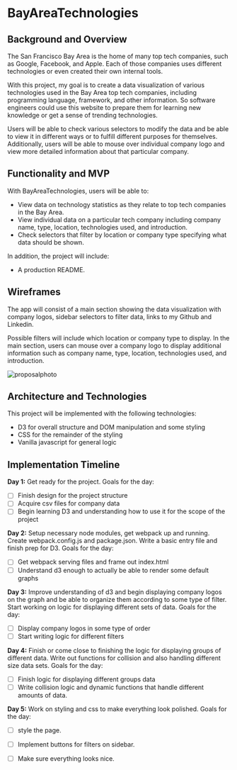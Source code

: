 # BayAreaTechnologies

## Background and Overview 

The San Francisco Bay Area is the home of many top tech companies, such as Google, Facebook, and Apple. Each of those companies uses different technologies or even created their own internal tools.

With this project, my goal is to create a data visualization of various technologies used in the Bay Area top tech companies, including programming language, framework, and other information. So software engineers could use this website to prepare them for learning new knowledge or get a sense of trending technologies.

Users will be able to check various selectors to modify the data and be able to view it in different ways or to fulfill different purposes for themselves. Additionally, users will be able to mouse over individual company logo and view more detailed information about that particular company.

## Functionality and MVP

With BayAreaTechnologies, users will be able to:

* View data on technology statistics as they relate to top tech companies in the Bay Area.
* View individual data on a particular tech company including company name, type, location, technologies used, and introduction.
* Check selectors that filter by location or company type specifying what data should be shown.

In addition, the project will include:

* A production README.

## Wireframes

The app will consist of a main section showing the data visualization with company logos, sidebar selectors to filter data, links to my Github and Linkedin.

Possible filters will include which location or company type to display. In the main section, users can mouse over a company logo to display additional information such as company name, type, location, technologies used, and introduction.

![proposalphoto](https://user-images.githubusercontent.com/53238880/73205075-17484980-40f5-11ea-956b-2ba4d392c11d.png)

## Architecture and Technologies

This project will be implemented with the following technologies:

* D3 for overall structure and DOM manipulation and some styling
* CSS for the remainder of the styling
* Vanilla javascript for general logic

## Implementation Timeline

**Day 1:** Get ready for the project.
Goals for the day:
- [ ] Finish design for the project structure 
- [ ] Acquire csv files for company data
- [ ] Begin learning D3 and understanding how to use it for the scope of the project

**Day 2:** Setup necessary node modules, get webpack up and running. Create webpack.config.js and package.json. Write a basic entry file and finish prep for D3. 
Goals for the day:
- [ ] Get webpack serving files and frame out index.html
- [ ] Understand d3 enough to actually be able to render some default graphs

**Day 3:** Improve understanding of d3 and begin displaying company logos on the graph and be able to organize them according to some type of filter. Start working on logic for displaying different sets of data. 
Goals for the day:
- [ ] Display company logos in some type of order
- [ ] Start writing logic for different filters

**Day 4:** Finish or come close to finishing the logic for displaying groups of different data. Write out functions for collision and also handling different size data sets. 
Goals for the day:
- [ ] Finish logic for displaying different groups data
- [ ] Write collision logic and dynamic functions that handle different amounts of data.

**Day 5:** Work on styling and css to make everything look polished.
Goals for the day:
- [ ] style the page.
- [ ] Implement buttons for filters on sidebar.
- [ ] Make sure everything looks nice.



